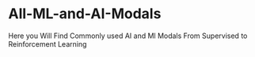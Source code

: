 # All-ML-and-AI-Modals
Here you Will Find Commonly used AI and Ml Modals From Supervised to Reinforcement Learning
